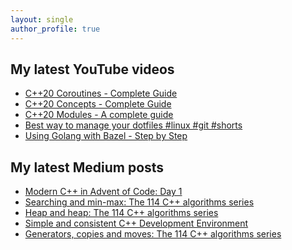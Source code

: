 ```yaml
---
layout: single
author_profile: true
---
```


## My latest YouTube videos

<!--START_SECTION:youtube-->
* [C++20 Coroutines - Complete Guide](https://www.youtube.com/watch?v=w-dmOHhBX9o)
* [C++20 Concepts  - Complete Guide](https://www.youtube.com/watch?v=1So7onMFxJM)
* [C++20 Modules - A complete guide](https://www.youtube.com/watch?v=WRCwciJ5MTE)
* [Best way to manage your dotfiles #linux #git #shorts](https://www.youtube.com/watch?v=LHrB4TcU1JM)
* [Using Golang with Bazel - Step by Step](https://www.youtube.com/watch?v=mXLrk0ipwz4)
<!--END_SECTION:youtube-->

## My latest Medium posts

<!--START_SECTION:medium-->
* [Modern C++ in Advent of Code: Day 1](https://medium.com/@simontoth/modern-c-in-advent-of-code-day-1-e50a681ce1dc?source=rss-1e1de1006a93------2)
* [Searching and min-max: The 114 C++ algorithms series](https://itnext.io/searching-and-min-max-the-114-c-algorithms-series-8a6ed951ad40?source=rss-1e1de1006a93------2)
* [Heap and heap: The 114 C++ algorithms series](https://itnext.io/heap-and-heap-the-114-c-algorithms-series-1d4215ae9f0d?source=rss-1e1de1006a93------2)
* [Simple and consistent C++ Development Environment](https://itnext.io/simple-and-consistent-c-development-environment-c08cf8d93ed9?source=rss-1e1de1006a93------2)
* [Generators, copies and moves: The 114 C++ algorithms series](https://itnext.io/generators-copies-and-moves-the-114-c-algorithms-series-1d0774472877?source=rss-1e1de1006a93------2)
<!--END_SECTION:medium-->